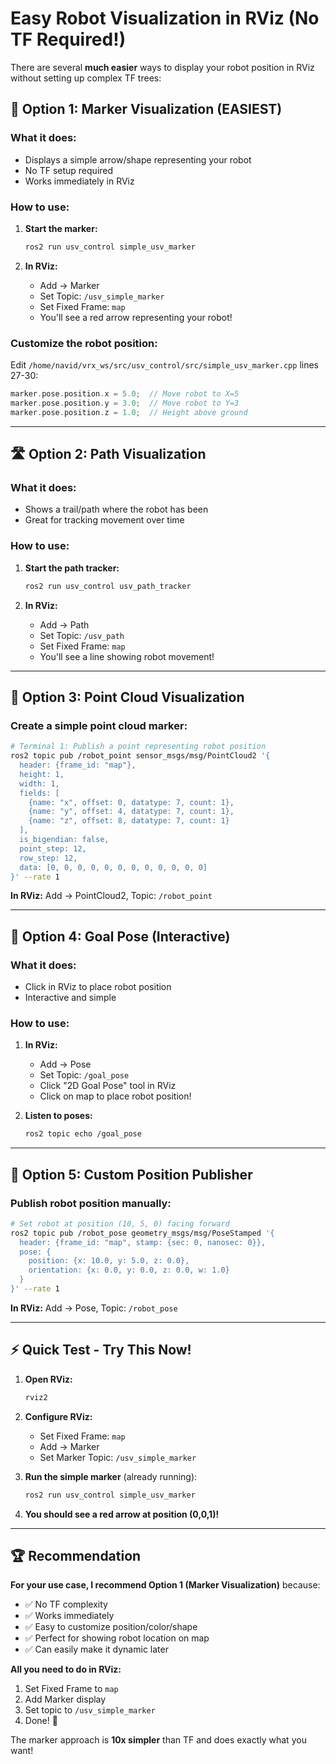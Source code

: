 # Easy Robot Visualization in RViz (No TF Required!)

There are several **much easier** ways to display your robot position in RViz without setting up complex TF trees:

## 🚀 **Option 1: Marker Visualization (EASIEST)**

### What it does:
- Displays a simple arrow/shape representing your robot
- No TF setup required
- Works immediately in RViz

### How to use:
1. **Start the marker:**
   ```bash
   ros2 run usv_control simple_usv_marker
   ```

2. **In RViz:**
   - Add → Marker
   - Set Topic: `/usv_simple_marker`
   - Set Fixed Frame: `map`
   - You'll see a red arrow representing your robot!

### Customize the robot position:
Edit `/home/navid/vrx_ws/src/usv_control/src/simple_usv_marker.cpp` lines 27-30:
```cpp
marker.pose.position.x = 5.0;  // Move robot to X=5
marker.pose.position.y = 3.0;  // Move robot to Y=3
marker.pose.position.z = 1.0;  // Height above ground
```

---

## 🛣️ **Option 2: Path Visualization**

### What it does:
- Shows a trail/path where the robot has been
- Great for tracking movement over time

### How to use:
1. **Start the path tracker:**
   ```bash
   ros2 run usv_control usv_path_tracker
   ```

2. **In RViz:**
   - Add → Path
   - Set Topic: `/usv_path`
   - Set Fixed Frame: `map`
   - You'll see a line showing robot movement!

---

## 📍 **Option 3: Point Cloud Visualization**

### Create a simple point cloud marker:
```bash
# Terminal 1: Publish a point representing robot position
ros2 topic pub /robot_point sensor_msgs/msg/PointCloud2 '{
  header: {frame_id: "map"},
  height: 1,
  width: 1,
  fields: [
    {name: "x", offset: 0, datatype: 7, count: 1},
    {name: "y", offset: 4, datatype: 7, count: 1},
    {name: "z", offset: 8, datatype: 7, count: 1}
  ],
  is_bigendian: false,
  point_step: 12,
  row_step: 12,
  data: [0, 0, 0, 0, 0, 0, 0, 0, 0, 0, 0, 0]
}' --rate 1
```

**In RViz:** Add → PointCloud2, Topic: `/robot_point`

---

## 🎯 **Option 4: Goal Pose (Interactive)**

### What it does:
- Click in RViz to place robot position
- Interactive and simple

### How to use:
1. **In RViz:**
   - Add → Pose
   - Set Topic: `/goal_pose`
   - Click "2D Goal Pose" tool in RViz
   - Click on map to place robot position!

2. **Listen to poses:**
   ```bash
   ros2 topic echo /goal_pose
   ```

---

## 🔧 **Option 5: Custom Position Publisher**

### Publish robot position manually:
```bash
# Set robot at position (10, 5, 0) facing forward
ros2 topic pub /robot_pose geometry_msgs/msg/PoseStamped '{
  header: {frame_id: "map", stamp: {sec: 0, nanosec: 0}},
  pose: {
    position: {x: 10.0, y: 5.0, z: 0.0},
    orientation: {x: 0.0, y: 0.0, z: 0.0, w: 1.0}
  }
}' --rate 1
```

**In RViz:** Add → Pose, Topic: `/robot_pose`

---

## ⚡ **Quick Test - Try This Now!**

1. **Open RViz:**
   ```bash
   rviz2
   ```

2. **Configure RViz:**
   - Set Fixed Frame: `map`
   - Add → Marker
   - Set Marker Topic: `/usv_simple_marker`

3. **Run the simple marker** (already running):
   ```bash
   ros2 run usv_control simple_usv_marker
   ```

4. **You should see a red arrow at position (0,0,1)!**

---

## 🏆 **Recommendation**

**For your use case, I recommend Option 1 (Marker Visualization)** because:
- ✅ No TF complexity
- ✅ Works immediately  
- ✅ Easy to customize position/color/shape
- ✅ Perfect for showing robot location on map
- ✅ Can easily make it dynamic later

**All you need to do in RViz:**
1. Set Fixed Frame to `map`
2. Add Marker display
3. Set topic to `/usv_simple_marker`
4. Done! 🎉

The marker approach is **10x simpler** than TF and does exactly what you want!

